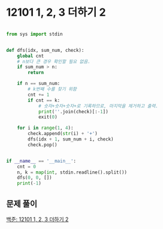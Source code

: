 # 12101 1, 2, 3 더하기 2

```python

from sys import stdin


def dfs(idx, sum_num, check):
    global cnt
    # n보다 큰 경우 확인할 필요 없음.
    if sum_num > n:
        return

    if n == sum_num:
        # k번째 수를 찾기 위함
        cnt += 1
        if cnt == k:
            # 숫자+숫자+숫자+로 기록하므로, 마지막을 제거하고 출력.
            print(''.join(check)[:-1])
            exit(0)

    for i in range(1, 4):
        check.append(str(i) + '+')
        dfs(idx + 1, sum_num + i, check)
        check.pop()


if __name__ == '__main__':
    cnt = 0
    n, k = map(int, stdin.readline().split())
    dfs(0, 0, [])
    print(-1)
```



## 문제 풀이

[백준: 12101 1, 2, 3 더하기 2](https://dirmathfl.tistory.com/258)


